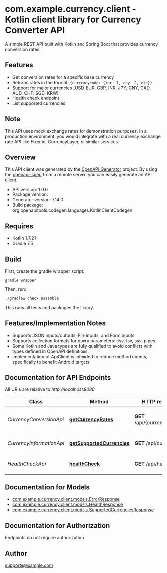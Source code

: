# com.example.currency.client - Kotlin client library for Currency Converter API

A simple REST API built with Kotlin and Spring Boot that provides currency conversion rates.

## Features
- Get conversion rates for a specific base currency
- Returns rates in the format: `{currencycode: {inr: 1, cny: 2, etc}}`
- Support for major currencies (USD, EUR, GBP, INR, JPY, CNY, CAD, AUD, CHF, SGD, KRW)
- Health check endpoint
- List supported currencies

## Note
This API uses mock exchange rates for demonstration purposes. In a production environment, you would integrate with a real currency exchange rate API like Fixer.io, CurrencyLayer, or similar services.

## Overview
This API client was generated by the [OpenAPI Generator](https://openapi-generator.tech) project.  By using the [openapi-spec](https://github.com/OAI/OpenAPI-Specification) from a remote server, you can easily generate an API client.

- API version: 1.0.0
- Package version: 
- Generator version: 7.14.0
- Build package: org.openapitools.codegen.languages.KotlinClientCodegen

## Requires

* Kotlin 1.7.21
* Gradle 7.5

## Build

First, create the gradle wrapper script:

```
gradle wrapper
```

Then, run:

```
./gradlew check assemble
```

This runs all tests and packages the library.

## Features/Implementation Notes

* Supports JSON inputs/outputs, File inputs, and Form inputs.
* Supports collection formats for query parameters: csv, tsv, ssv, pipes.
* Some Kotlin and Java types are fully qualified to avoid conflicts with types defined in OpenAPI definitions.
* Implementation of ApiClient is intended to reduce method counts, specifically to benefit Android targets.

<a id="documentation-for-api-endpoints"></a>
## Documentation for API Endpoints

All URIs are relative to *http://localhost:8080*

| Class | Method | HTTP request | Description |
| ------------ | ------------- | ------------- | ------------- |
| *CurrencyConversionApi* | [**getCurrencyRates**](docs/CurrencyConversionApi.md#getcurrencyrates) | **GET** /api/{currencyCode} | Get currency conversion rates |
| *CurrencyInformationApi* | [**getSupportedCurrencies**](docs/CurrencyInformationApi.md#getsupportedcurrencies) | **GET** /api/currencies | Get supported currencies |
| *HealthCheckApi* | [**healthCheck**](docs/HealthCheckApi.md#healthcheck) | **GET** /api/health | Health check endpoint |


<a id="documentation-for-models"></a>
## Documentation for Models

 - [com.example.currency.client.models.ErrorResponse](docs/ErrorResponse.md)
 - [com.example.currency.client.models.HealthResponse](docs/HealthResponse.md)
 - [com.example.currency.client.models.SupportedCurrenciesResponse](docs/SupportedCurrenciesResponse.md)


<a id="documentation-for-authorization"></a>
## Documentation for Authorization

Endpoints do not require authorization.



## Author

support@example.com
